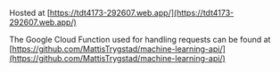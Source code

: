 Hosted at [https://tdt4173-292607.web.app/](https://tdt4173-292607.web.app/)

The Google Cloud Function used for handling requests can be found at [https://github.com/MattisTrygstad/machine-learning-api/](https://github.com/MattisTrygstad/machine-learning-api/)
